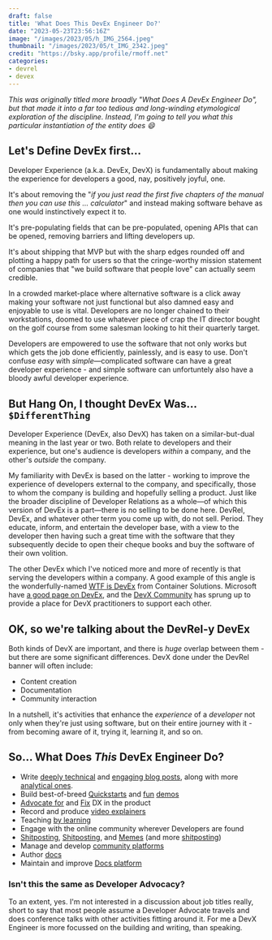 ```yaml
---
draft: false
title: 'What Does This DevEx Engineer Do?'
date: "2023-05-23T23:56:16Z"
image: "/images/2023/05/h_IMG_2564.jpeg"
thumbnail: "/images/2023/05/t_IMG_2342.jpeg"
credit: "https://bsky.app/profile/rmoff.net"
categories:
- devrel
- devex
---
```


_This was originally titled more broadly "What Does *A* DevEx Engineer Do", but that made it into a far too tedious and long-winding etymological exploration of the discipline. Instead, I'm going to tell you what this particular instantiation of the entity does 😄_

<!--more-->

## Let's Define DevEx first…

Developer Experience (a.k.a. DevEx, DevX) is fundamentally about making the experience for developers a good, nay, positively joyful, one. 

It's about removing the "*if you just read the first five chapters of the manual then you can use this … calculator*" and instead making software behave as one would instinctively expect it to. 

It's pre-populating fields that can be pre-populated, opening APIs that can be opened, removing barriers and lifting developers up. 

It's about shipping that MVP but with the sharp edges rounded off and plotting a happy path for users so that the cringe-worthy mission statement of companies that "we build software that people love" can actually seem credible. 

In a crowded market-place where alternative software is a click away making your software not just functional but also damned easy and enjoyable to use is vital. Developers are no longer chained to their workstations, doomed to use whatever piece of crap the IT director bought on the golf course from some salesman looking to hit their quarterly target. 

Developers are empowered to use the software that not only works but which gets the job done efficiently, painlessly, and is easy to use. Don't confuse _easy_ with _simple_—complicated software can have a great developer experience - and simple software can unfortuntely also have a bloody awful developer experience. 

## But Hang On, I thought DevEx Was… `$DifferentThing`

Developer Experience (DevEx, also DevX) has taken on a similar-but-dual meaning in the last year or two. Both relate to developers and their experience, but one's audience is developers *within* a company, and the other's *outside* the company. 

My familiarity with DevEx is based on the latter - working to improve the experience of developers external to the company, and specifically, those to whom the company is building and hopefully selling a product. Just like the broader discipline of Developer Relations as a whole—of which this version of DevEx is a part—there is no selling to be done here. DevRel, DevEx, and whatever other term you come up with, do not sell. Period. They educate, inform, and entertain the developer base, with a view to the developer then having such a great time with the software that they subsequently decide to open their cheque books and buy the software of their own volition. 

The other DevEx which I've noticed more and more of recently is that serving the developers within a company. A good example of this angle is the wonderfully-named [WTF is DevEx](https://www.container-solutions.com/wtf-is-devex) from Container Solutions. Microsoft have [a good page on DevEx](https://microsoft.github.io/code-with-engineering-playbook/developer-experience/), and the [DevX Community](https://www.developerexperience.us/) has sprung up to provide a place for DevX practitioners to support each other.

## OK, so we're talking about the DevRel-y DevEx

Both kinds of DevX are important, and there is *huge* overlap between them - but there are some significant differences. DevX done under the DevRel banner will often include: 

* Content creation
* Documentation
* Community interaction

In a nutshell, it's activities that enhance the *experience* of a *developer* not only when they're just using software, but on their entire journey with it - from becoming aware of it, trying it, learning it, and so on. 

## So… What Does *This* DevEx Engineer Do? 

* Write [deeply technical](https://rmoff.net//2018/08/02/kafka-listeners-explained/) and [engaging blog posts](https://www.confluent.io/blog/streaming-etl-and-analytics-for-real-time-location-tracking/), along with more [analytical ones](https://rmoff.net/2022/09/14/stretching-my-legs-in-the-data-engineering-ecosystem-in-2022/).
* Build best-of-breed [Quickstarts](https://docs.lakefs.io/quickstart) and [fun](https://rmoff.net/2020/03/11/streaming-wi-fi-trace-data-from-raspberry-pi-to-apache-kafka-with-confluent-cloud/) [demos](https://github.com/confluentinc/demo-scene/tree/master/mqtt-tracker)
* [Advocate for](https://github.com/treeverse/lakeFS/issues?q=is%3Aissue+author%3Armoff+DX) and [Fix](https://github.com/treeverse/lakeFS/pull/5313) DX in the product 
* Record and produce [video explainers](https://rmoff.net/2021/02/17/ksqldb-howto-a-mini-video-series/)
* Teaching [by learning](https://rmoff.net/2020/06/25/learning-golang-some-rough-notes-s01e00/)
* Engage with the online community wherever Developers are found
* [Shitposting](https://twitter.com/rmoff/status/1587382202781913089), [Shitposting](https://www.linkedin.com/posts/robinmoffatt_choosing-open-wisely-snowflake-blog-activity-6973309528628973568-gjOJ?utm_source=share&utm_medium=member_desktop), and [Memes](https://twitter.com/rmoff/status/1448230290657251338) (and more [shitposting](https://twitter.com/rmoff/status/1641113617662722064))
* Manage and develop [community platforms](https://forum.confluent.io/t/why-yacp-yet-another-community-platform/54)
* Author [docs](https://github.com/treeverse/lakeFS/pulls?q=is%3Apr+author%3Armoff+label%3Adocs)
* Maintain and improve [Docs platform](https://rmoff.net/2023/04/20/building-better-docs-automating-jekyll-builds-and-link-checking-for-prs/)

### Isn't this the same as Developer Advocacy? 

To an extent, yes. I'm not interested in a discussion about job titles really, short to say that most people assume a Developer Advocate travels and does conference talks with other activities fitting around it. For me a DevX Engineer is more focussed on the building and writing, than speaking. 